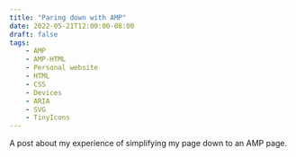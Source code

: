 ```yaml
---
title: "Paring down with AMP"
date: 2022-05-21T12:00:00-08:00
draft: false
tags: 
    - AMP
    - AMP-HTML
    - Personal website
    - HTML
    - CSS
    - Devices
    - ARIA
    - SVG
    - TinyIcons
---
```


A post about my experience of simplifying my page down to an AMP page.